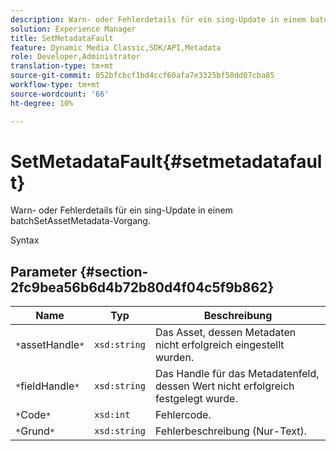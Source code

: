 ```yaml
---
description: Warn- oder Fehlerdetails für ein sing-Update in einem batchSetAssetMetadata-Vorgang.
solution: Experience Manager
title: SetMetadataFault
feature: Dynamic Media Classic,SDK/API,Metadata
role: Developer,Administrator
translation-type: tm+mt
source-git-commit: 052bfcbcf1bd4ccf60afa7e3325bf58dd07cba85
workflow-type: tm+mt
source-wordcount: '66'
ht-degree: 10%

---
```



# SetMetadataFault{#setmetadatafault}

Warn- oder Fehlerdetails für ein sing-Update in einem batchSetAssetMetadata-Vorgang.

Syntax

## Parameter {#section-2fc9bea56b6d4b72b80d4f04c5f9b862}

| Name | Typ | Beschreibung |
|---|---|---|
| `*`assetHandle`*` | `xsd:string` | Das Asset, dessen Metadaten nicht erfolgreich eingestellt wurden. |
| `*`fieldHandle`*` | `xsd:string` | Das Handle für das Metadatenfeld, dessen Wert nicht erfolgreich festgelegt wurde. |
| `*`Code`*` | `xsd:int` | Fehlercode. |
| `*`Grund`*` | `xsd:string` | Fehlerbeschreibung (Nur-Text). |

